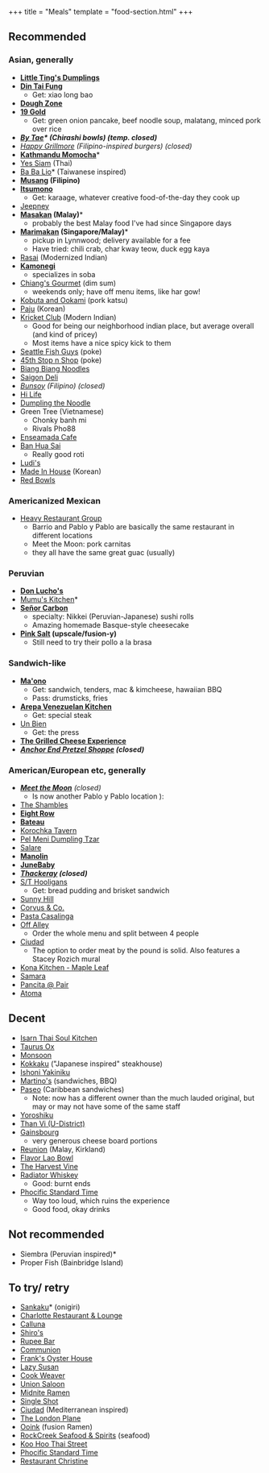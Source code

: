 +++
title = "Meals"
template = "food-section.html"
+++

## Recommended
### Asian, generally
- **[Little Ting's Dumplings](https://www.yelp.com/biz/little-tings-dumplings-seattle)**
- **[Din Tai Fung](https://www.dintaifungusa.com/us/locations/seattle-university-village.html)**
    - Get: xiao long bao
- **[Dough Zone](https://www.doughzonedumplinghouse.com/)**
- **[19 Gold](https://www.19goldseattle.com/)**
    - Get: green onion pancake, beef noodle soup, malatang, minced pork over rice
- _**[By Tae](https://www.instagram.com/bytaeseattle)* (Chirashi bowls) (temp. closed)**_
- _[Happy Grillmore](https://www.facebook.com/HappyGrillmoreBurgers/) (Filipino-inspired burgers) (closed)_
- **[Kathmandu Momocha](https://www.kathmandumomocha.com/)***
- [Yes Siam](https://www.yessiamthaicafe.com/) (Thai)
- [Ba Ba Lio](https://www.babaliotaiwan.com/)* (Taiwanese inspired)
- **[Musang](https://www.musangseattle.com/) (Filipino)**
- **[Itsumono](https://itsumonoseattle.wixsite.com/home)**
    - Get: karaage, whatever creative food-of-the-day they cook up
- [Jeepney](https://www.jeepneycaphill.com/home)
- **[Masakan](https://www.instagram.com/masakanseattle/?hl=en) (Malay)***
    - probably the best Malay food I've had since Singapore days
- **[Marimakan](https://www.instagram.com/marimakanseattle/?hl=en) (Singapore/Malay)***
    - pickup in Lynnwood; delivery available for a fee
    - Have tried: chili crab, char kway teow, duck egg kaya
- [Rasai](https://rasaiwa.com/) (Modernized Indian)
- **[Kamonegi](https://www.kamonegiseattle.com/)**
    - specializes in soba
- [Chiang's Gourmet](https://chiangsgourmetseattle.com/) (dim sum)
    - weekends only; have off menu items, like har gow!
- [Kobuta and Ookami](https://www.kobutaandookami.com/) (pork katsu)
- [Paju](https://www.pajurestaurant.com/) (Korean)
- [Kricket Club](https://www.kricketclub.com/) (Modern Indian)
    - Good for being our neighborhood indian place, but average overall (and kind of pricey)
    - Most items have a nice spicy kick to them
- [Seattle Fish Guys](https://www.seattlefishguys.com/) (poke)
- [45th Stop n Shop](https://www.45thstopnshop.com/) (poke)
- [Biang Biang Noodles](https://www.biangbiangnoodles.com/)
- [Saigon Deli](https://www.yelp.com/biz/saigon-deli-seattle-2)
- _[Bunsoy](https://www.instagram.com/bunsoyseattle/) (Filipino) (closed)_
- [Hi Life](https://www.instagram.com/hilife_bainbridge/?hl=en)
- [Dumpling the Noodle](https://www.dumplingthenoodle.com/)
- Green Tree (Vietnamese)
    - Chonky banh mi
    - Rivals Pho88
- [Enseamada Cafe](https://www.instagram.com/enseamada/?hl=en)
- [Ban Hua Sai](https://banhuasai.com/)
    - Really good roti
- [Ludi's](https://www.ludisrestaurant.com/)
- [Made In House](https://www.eatmadeinhouse.com/) (Korean)
- [Red Bowls](https://www.yelp.com/biz/red-bowls-seattle)

### Americanized Mexican
- [Heavy Restaurant Group](https://www.heavyrestaurantgroup.com/)
    - Barrio and Pablo y Pablo are basically the same restaurant in different locations
    - Meet the Moon: pork carnitas
    - they all have the same great guac (usually)

### Peruvian
- **[Don Lucho's](https://donluchosinseattle.com/)**
- [Mumu's Kitchen](https://www.instagram.com/mumuskitchen.seattle)*
- **[Señor Carbon](https://www.instagram.com/senorcarbonperuviancuisine/)**
    - specialty: Nikkei (Peruvian-Japanese) sushi rolls
    - Amazing homemade Basque-style cheesecake
- **[Pink Salt](https://pinksaltseattle.com/) (upscale/fusion-y)**
    - Still need to try their pollo a la brasa

### Sandwich-like
- **[Ma'ono](https://www.maonoseattle.com/)**
    - Get: sandwich, tenders, mac & kimcheese, hawaiian BBQ
    - Pass: drumsticks, fries
- **[Arepa Venezuelan Kitchen](https://www.facebook.com/ArepaVen/)**
    - Get: special steak
- [Un Bien](https://www.unbienseattle.com/)
    - Get: the press
- **[The Grilled Cheese Experience](https://www.grilledcheeseseattle.com/)**
- _**[Anchor End Pretzel Shoppe](https://www.instagram.com/anchor_end_/?hl=en) (closed)**_

### American/European etc, generally
- _**[Meet the Moon](https://meetthemooncafe.com/)** (closed)_
    - Is now another Pablo y Pablo location ):
- [The Shambles](https://www.delimeatsbar.com/)
- **[Eight Row](https://www.eightrow.com/)**
- **[Bateau](https://www.restaurantbateau.com/)**
- [Korochka Tavern](https://www.korochkatavern.net/)
- [Pel Meni Dumpling Tzar](http://dumplingtzar.com/)
- [Salare](https://www.salarerestaurant.com/)
- **[Manolin](https://www.manolinseattle.com/)**
- **[JuneBaby](https://www.junebabyseattle.com/)**
- _**[Thackeray](https://www.yelp.com/biz/thackeray-seattle-2) (closed)**_
- [S/T Hooligans](https://www.sthooligans.com/)
    - Get: bread pudding and brisket sandwich
- [Sunny Hill](https://www.sunnyhillseattle.com/)
- [Corvus & Co.](https://www.corvusandcompany.com/)
- [Pasta Casalinga](https://pastacasalingaseattle.com/)
- [Off Alley](https://www.offalleyseattle.com/)
    - Order the whole menu and split between 4 people
- [Ciudad](https://www.ciudadseattle.com/)
    - The option to order meat by the pound is solid. Also features a Stacey Rozich mural
- [Kona Kitchen - Maple Leaf](https://konakitchen.com/)
- [Samara](https://samaraseattle.com/)
- [Pancita @ Pair](https://www.pairseattle.com/)
- [Atoma](https://www.atomaseattle.com/)

## Decent
- [Isarn Thai Soul Kitchen](https://www.isarnkitchen.com/)
- [Taurus Ox](https://taurusox.square.site/)
- [Monsoon](https://monsoonrestaurants.com/seattle/)
- [Kokkaku](https://kokkakuseattle.com/) ("Japanese inspired" steakhouse)
- [Ishoni Yakiniku](https://www.instagram.com/ishoniseattle/?hl=en)
- [Martino's](https://www.martinos.net/) (sandwiches, BBQ)
- [Paseo](https://www.paseo.com/) (Caribbean sandwiches)
    - Note: now has a different owner than the much lauded original, but may or may not have some of the same staff 
- [Yoroshiku](https://www.yoroshikuseattle.com/)
- [Than Vi (U-District)](https://thanhvi.net/)
- [Gainsbourg](http://gainsbourglounge.com/)
    - very generous cheese board portions
- [Reunion](https://www.reunionmalaysian.com/) (Malay, Kirkland)
- [Flavor Lao Bowl](https://www.yelp.com/biz/flavor-lao-bowl-seattle)
- [The Harvest Vine](https://www.harvestvine.com/)
- [Radiator Whiskey](https://www.radiatorwhiskey.com/)
    - Good: burnt ends
- [Phocific Standard Time](https://www.instagram.com/pst.seattle/?hl=en)
    - Way too loud, which ruins the experience
    - Good food, okay drinks

## Not recommended
- Siembra (Peruvian inspired)*
- Proper Fish (Bainbridge Island)

## To try/ retry
- [Sankaku](https://www.instagram.com/sankakuseattle)* (onigiri)
- [Charlotte Restaurant & Lounge](https://www.lottehotel.com/seattle-hotel/en/dining/restaurant-charlotte-bar.html)
- [Calluna](https://callunaseattle.com/)
- [Shiro's](https://shiros.com/)
- [Rupee Bar](https://www.rupeeseattle.com/)
- [Communion](https://www.communionseattle.com/)
- [Frank's Oyster House](https://www.franksoysterhouse.com/)
- [Lazy Susan](https://www.lazysusanseattle.com/)
- [Cook Weaver](https://www.cookweaver.com/)
- [Union Saloon](https://www.unionsaloonseattle.com/)
- [Midnite Ramen](https://www.ramenseattle.com/menu)
- [Single Shot](https://www.singleshotseattle.com/)
- [Ciudad](https://www.ciudadseattle.com/menu) (Mediterranean inspired)
- [The London Plane](https://www.thelondonplaneseattle.com/)
- [Ooink](https://www.ooinkramen.com/) (fusion Ramen)
- [RockCreek Seafood & Spirits](https://rockcreekseattle.com/) (seafood)
- [Koo Hoo Thai Street](https://www.koohoothaistreet.com/)
- [Phocific Standard Time](https://www.instagram.com/pst.seattle/?hl=en)
- [Restaurant Christine](https://restaurantchristineseattle.com/)